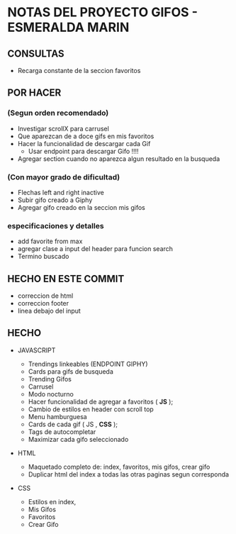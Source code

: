 # NOTAS DEL PROYECTO GIFOS - ESMERALDA MARIN

## CONSULTAS

* Recarga constante de la seccion favoritos

## POR HACER 
### (Segun orden recomendado)

* Investigar scrollX para carrusel
* Que aparezcan de a doce gifs en mis favoritos
* Hacer la funcionalidad de descargar cada Gif
    * Usar endpoint para descargar Gifo !!!!
* Agregar section cuando no aparezca algun resultado en la busqueda

### (Con mayor grado de dificultad)

* Flechas left and right inactive
* Subir gifo creado a Giphy
* Agregar gifo creado en la seccion mis gifos

### especificaciones y detalles

* add favorite from max
* agregar clase a input del header para funcion search
* Termino buscado 

## HECHO EN ESTE COMMIT ##

* correccion de html
* correccion footer
* linea debajo del input















## HECHO

* JAVASCRIPT
    * Trendings linkeables (ENDPOINT GIPHY)
    * Cards para gifs de busqueda
    * Trending Gifos
    * Carrusel 
    * Modo nocturno
    * Hacer funcionalidad de agregar a favoritos ( **JS** );
    * Cambio de estilos en header con scroll top
    * Menu hamburguesa
    * Cards de cada gif ( JS , **CSS** );
    * Tags de autocompletar
    * Maximizar cada gifo seleccionado


* HTML
    * Maquetado completo de: index, favoritos, mis gifos, crear gifo
    * Duplicar html del index a todas las otras paginas segun corresponda

* CSS
    * Estilos en index,
    * Mis Gifos
    * Favoritos
    * Crear Gifo






